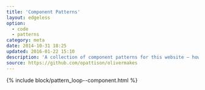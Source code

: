 ```yaml
---
title: 'Component Patterns'
layout: edgeless
option:
  - code
  - patterns
category: meta
date: 2014-10-31 18:25
updated: 2016-01-22 15:10
description: 'A collection of component patterns for this website – how the content design is made.'
source: https://github.com/opattison/olivermakes
---
```


{% include block/pattern_loop--component.html %}
